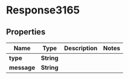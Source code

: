 
# Response3165

## Properties
Name | Type | Description | Notes
------------ | ------------- | ------------- | -------------
**type** | **String** |  | 
**message** | **String** |  | 



